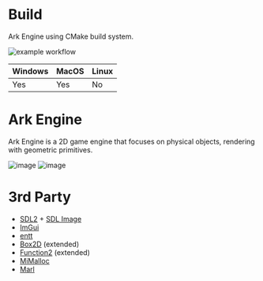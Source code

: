 # Build
Ark Engine using CMake build system.

![example workflow](https://github.com/ForserX/ark_engine/actions/workflows/cmake.yml/badge.svg)

|Windows|MacOS|Linux|
|---|---|---|
| Yes | Yes | No |
# Ark Engine 
Ark Engine is a 2D game engine that focuses on physical objects, rendering with geometric primitives.


![image](https://user-images.githubusercontent.com/13867290/192002058-8ea97db7-ccf3-4d9a-b2a7-659104f998af.png)
![image](https://user-images.githubusercontent.com/13867290/192002206-b3128a99-0a99-49b0-96b6-ebf198f1d349.png)

# 3rd Party
* [SDL2](https://www.libsdl.org) + [SDL Image](https://github.com/libsdl-org/SDL_image)
* [ImGui](https://github.com/ocornut/imgui)
* [entt](https://github.com/skypjack/entt)
* [Box2D](https://box2d.org) (extended)
* [Function2](https://github.com/Naios/function2) (extended)
* [MiMalloc](https://github.com/microsoft/mimalloc)
* [Marl](https://github.com/google/marl)
